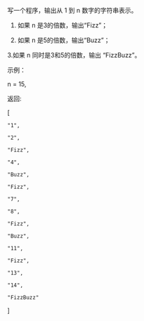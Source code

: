 写一个程序，输出从 1 到 n 数字的字符串表示。

1. 如果 n 是3的倍数，输出“Fizz”；

2. 如果 n 是5的倍数，输出“Buzz”；

3.如果 n 同时是3和5的倍数，输出 “FizzBuzz”。

示例：

n = 15,

返回:

[

    "1",
    
    "2",
    
    "Fizz",
    
    "4",
    
    "Buzz",
    
    "Fizz",
    
    "7",
    
    "8",
    
    "Fizz",
    
    "Buzz",
    
    "11",
    
    "Fizz",
    
    "13",
    
    "14",
    
    "FizzBuzz"
    
]
